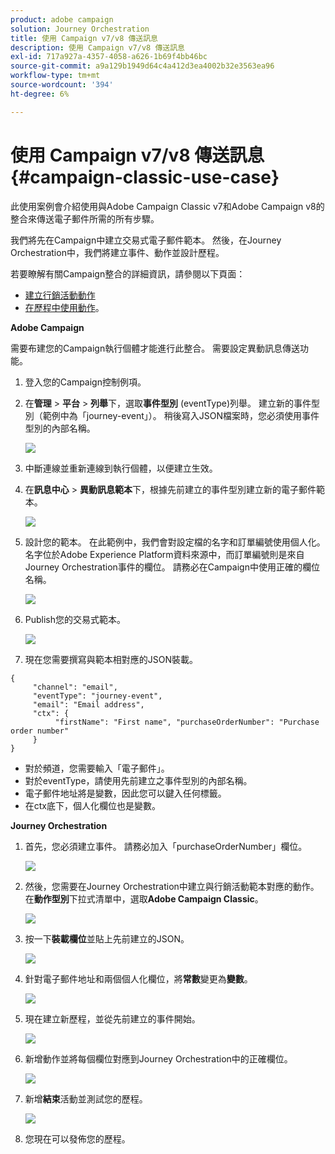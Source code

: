 ```yaml
---
product: adobe campaign
solution: Journey Orchestration
title: 使用 Campaign v7/v8 傳送訊息
description: 使用 Campaign v7/v8 傳送訊息
exl-id: 717a927a-4357-4058-a626-1b69f4bb46bc
source-git-commit: a9a129b1949d64c4a412d3ea4002b32e3563ea96
workflow-type: tm+mt
source-wordcount: '394'
ht-degree: 6%

---
```


# 使用 Campaign v7/v8 傳送訊息 {#campaign-classic-use-case}

此使用案例會介紹使用與Adobe Campaign Classic v7和Adobe Campaign v8的整合來傳送電子郵件所需的所有步驟。

我們將先在Campaign中建立交易式電子郵件範本。 然後，在Journey Orchestration中，我們將建立事件、動作並設計歷程。

若要瞭解有關Campaign整合的詳細資訊，請參閱以下頁面：

* [建立行銷活動動作](../action/acc-action.md)
* [在歷程中使用動作](../building-journeys/using-adobe-campaign-classic.md)。

**Adobe Campaign**

需要布建您的Campaign執行個體才能進行此整合。 需要設定異動訊息傳送功能。

1. 登入您的Campaign控制例項。

1. 在&#x200B;**管理** > **平台** > **列舉**&#x200B;下，選取&#x200B;**事件型別** (eventType)列舉。 建立新的事件型別（範例中為「journey-event」）。 稍後寫入JSON檔案時，您必須使用事件型別的內部名稱。

   ![](../assets/accintegration-uc-1.png)

1. 中斷連線並重新連線到執行個體，以便建立生效。

1. 在&#x200B;**訊息中心** > **異動訊息範本**&#x200B;下，根據先前建立的事件型別建立新的電子郵件範本。

   ![](../assets/accintegration-uc-2.png)

1. 設計您的範本。 在此範例中，我們會對設定檔的名字和訂單編號使用個人化。 名字位於Adobe Experience Platform資料來源中，而訂單編號則是來自Journey Orchestration事件的欄位。 請務必在Campaign中使用正確的欄位名稱。

   ![](../assets/accintegration-uc-3.png)

1. Publish您的交易式範本。

   ![](../assets/accintegration-uc-4.png)

1. 現在您需要撰寫與範本相對應的JSON裝載。

```
{
     "channel": "email",
     "eventType": "journey-event",
     "email": "Email address",
     "ctx": {
          "firstName": "First name", "purchaseOrderNumber": "Purchase order number"
     }
}
```

* 對於頻道，您需要輸入「電子郵件」。
* 對於eventType，請使用先前建立之事件型別的內部名稱。
* 電子郵件地址將是變數，因此您可以鍵入任何標籤。
* 在ctx底下，個人化欄位也是變數。

**Journey Orchestration**

1. 首先，您必須建立事件。 請務必加入「purchaseOrderNumber」欄位。

   ![](../assets/accintegration-uc-5.png)

1. 然後，您需要在Journey Orchestration中建立與行銷活動範本對應的動作。 在&#x200B;**動作型別**&#x200B;下拉式清單中，選取&#x200B;**Adobe Campaign Classic**。

   ![](../assets/accintegration-uc-6.png)

1. 按一下&#x200B;**裝載欄位**&#x200B;並貼上先前建立的JSON。

   ![](../assets/accintegration-uc-7.png)

1. 針對電子郵件地址和兩個個人化欄位，將&#x200B;**常數**&#x200B;變更為&#x200B;**變數**。

   ![](../assets/accintegration-uc-8.png)

1. 現在建立新歷程，並從先前建立的事件開始。

   ![](../assets/accintegration-uc-9.png)

1. 新增動作並將每個欄位對應到Journey Orchestration中的正確欄位。

   ![](../assets/accintegration-uc-10.png)

1. 新增&#x200B;**結束**&#x200B;活動並測試您的歷程。

   ![](../assets/accintegration-uc-11.png)

1. 您現在可以發佈您的歷程。
